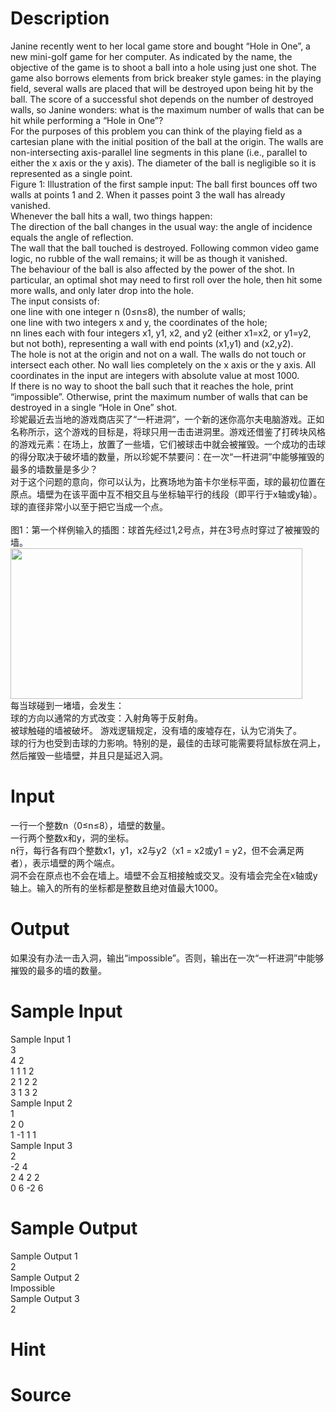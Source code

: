 
# Description

<div class="content"><div>Janine recently went to her local game store and bought “Hole in One”, a new mini-golf game for her computer. As indicated by the name, the objective of the game is to shoot a ball into a hole using just one shot. The game also borrows elements from brick breaker style games: in the playing field, several walls are placed that will be destroyed upon being hit by the ball. The score of a successful shot depends on the number of destroyed walls, so Janine wonders: what is the maximum number of walls that can be hit while performing a “Hole in One”?</div>
<div></div>
<div>For the purposes of this problem you can think of the playing field as a cartesian plane with the initial position of the ball at the origin. The walls are non-intersecting axis-parallel line segments in this plane (i.e., parallel to either the x axis or the y axis). The diameter of the ball is negligible so it is represented as a single point.</div>
<div></div>
<div>Figure 1: Illustration of the first sample input: The ball first bounces off two walls at points 1 and 2. When it passes point 3 the wall has already vanished.</div>
<div>Whenever the ball hits a wall, two things happen:</div>
<div></div>
<div>The direction of the ball changes in the usual way: the angle of incidence equals the angle of reflection.</div>
<div>The wall that the ball touched is destroyed. Following common video game logic, no rubble of the wall remains; it will be as though it vanished.</div>
<div>The behaviour of the ball is also affected by the power of the shot. In particular, an optimal shot may need to first roll over the hole, then hit some more walls, and only later drop into the hole.</div>
<div></div>
<div></div>
<div>The input consists of:</div>
<div>one line with one integer n (0≤n≤8), the number of walls;</div>
<div>one line with two integers x and y, the coordinates of the hole;</div>
<div>nn lines each with four integers x1, y1, x2, and y2 (either x1=x2, or y1=y2, but not both), representing a wall with end points (x1,y1) and (x2,y2).</div>
<div>The hole is not at the origin and not on a wall. The walls do not touch or intersect each other. No wall lies completely on the x axis or the y axis. All coordinates in the input are integers with absolute value at most 1000.</div>
<div></div>
<div></div>
<div>If there is no way to shoot the ball such that it reaches the hole, print “impossible”. Otherwise, print the maximum number of walls that can be destroyed in a single “Hole in One” shot.</div>
<div></div>
<div>珍妮最近去当地的游戏商店买了“一杆进洞”，一个新的迷你高尔夫电脑游戏。正如名称所示，这个游戏的目标是，将球只用一击击进洞里。游戏还借鉴了打砖块风格的游戏元素：在场上，放置了一些墙，它们被球击中就会被摧毁。一个成功的击球的得分取决于破坏墙的数量，所以珍妮不禁要问：在一次“一杆进洞”中能够摧毁的最多的墙数量是多少？</div>
<div></div>
<div>对于这个问题的意向，你可以认为，比赛场地为笛卡尔坐标平面，球的最初位置在原点。墙壁为在该平面中互不相交且与坐标轴平行的线段（即平行于x轴或y轴）。球的直径非常小以至于把它当成一个点。</div>
<div></div>
<div> </div>
<div>图1：第一个样例输入的插图：球首先经过1,2号点，并在3号点时穿过了被摧毁的墙。</div>
<div><img src="/source/bzoj/4431/img/aHR0cHM6Ly9seWRzeS5jb20vSnVkZ2VPbmxpbmUvdXBsb2FkLzIwMTYwMy_ml6DmoIfpopgucG5n.png" width="467" height="241" alt=""/></div>
<div>每当球碰到一堵墙，会发生：</div>
<div>球的方向以通常的方式改变：入射角等于反射角。</div>
<div>被球触碰的墙被破坏。 游戏逻辑规定，没有墙的废墟存在，认为它消失了。</div>
<div>球的行为也受到击球的力影响。特别的是，最佳的击球可能需要将鼠标放在洞上，然后摧毁一些墙壁，并且只是延迟入洞。</div>
<p></p></div>

# Input

<div class="content"><div>一行一个整数n（0≤n≤8），墙壁的数量。</div>
<div>一行两个整数x和y，洞的坐标。</div>
<div>n行，每行各有四个整数x1，y1，x2与y2（x1 = x2或y1 = y2，但不会满足两者），表示墙壁的两个端点。</div>
<div>洞不会在原点也不会在墙上。墙壁不会互相接触或交叉。没有墙会完全在x轴或y轴上。输入的所有的坐标都是整数且绝对值最大1000。</div>
<p></p></div>

# Output

<div class="content"><div>如果没有办法一击入洞，输出“impossible”。否则，输出在一次“一杆进洞”中能够摧毁的最多的墙的数量。</div>
<p></p></div>

# Sample Input

<div class="content"><span class="sampledata">Sample Input 1	<br/>
3<br/>
4 2<br/>
1 1 1 2<br/>
2 1 2 2<br/>
3 1 3 2 <br/>
Sample Input 2<br/>
1<br/>
2 0<br/>
1 -1 1 1 <br/>
Sample Input 3<br/>
2<br/>
-2 4<br/>
2 4 2 2<br/>
0 6 -2 6<br/>
</span></div>

# Sample Output

<div class="content"><span class="sampledata">Sample Output 1<br/>
2<br/>
Sample Output 2<br/>
Impossible<br/>
Sample Output 3<br/>
2<br/>
</span></div>

# Hint

<div class="content"><p></p></div>

# Source

<div class="content"><p><a href="problemset.php?search="></a></p></div>

